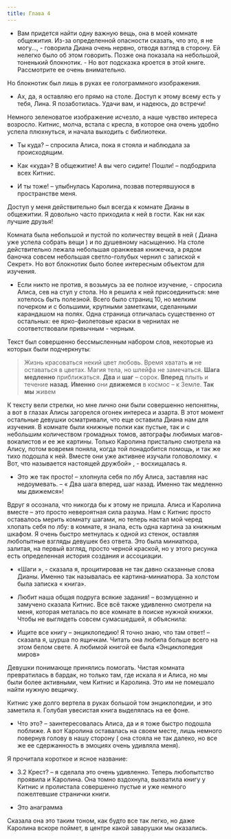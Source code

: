 ```yaml
---
title: Глава 4
---
```


- Вам придется найти одну важную вещь, она в моей комнате общежития. Из-за определенной опасности сказать, что это, я не
  могу…, - говорила Диана очень нервно, отводя взгляд в сторону. Ей нелегко было об этом говорить. Позже она показала на
  небольшой, тоненький блокнотик. - Но вот подсказка кроется в этой книге. Рассмотрите ее очень внимательно.

Но блокнотик был лишь в руках ее голограммного изображения.

- Ах, да, я оставляю его прямо на столе. Доступ к этому всему есть у тебя, Лина. Я позаботилась. Удачи вам, и надеюсь,
  до встречи!

Немного зеленоватое изображение исчезло, а наше чувство интереса возросло. Китнис, молча, встала с кресла, в которое она
очень удобно успела плюхнуться, и начала выходить с библиотеки.

- Ты куда? – спросила Алиса, пока я стояла и наблюдала за происходящим.

- Как «куда»? В общежитие! А вы чего сидите! Пошли! – подбодрила всех Китнис.

- И ты тоже! – улыбнулась Каролина, позвав потерявшуюся в пространстве меня.

Доступ у меня действительно был всегда к комнате Дианы в общежитии. Я довольно часто приходила к ней в гости. Как ни как
лучшие друзья!

Комната была небольшой и пустой по количеству вещей в ней ( Диана уже успела собрать вещи ) и по душевному насыщению. На
столе действительно лежала небольшая оранжевая книжечка, а рядом баночка совсем небольшая светло-голубых чернил с
запиской « Секрет». Но вот блокнотик было более интересным объектом для изучения.

- Если никто не против, я возьмусь за ее полное изучение, - спросила Алиса, сев на стул у стола. Но я решила к ней
  присоединиться: мне хотелось быть полезной. Всего было страниц 10, но мелким почерком и с большими, крупными
  заметками, сделанными карандашом на полях. Одна страница отличалась существенно от остальных: ее ярко-фиолетовые
  краски в чернилах не соответствовали привычным - черным.

Текст был совершенно бессмысленным набором слов, некоторые из которых были подчеркнуты:

> Жизнь красоваться некий цвет любовь. Время хватать __и__ не оставаться в цветах. Магия тела, но шлейфа не замечаться.
  __Шага__ __медленно__ приближаться. __Два__ и __шаг__ – сорок. __Вперед__ плыть и течение __назад__. __Именно__ они
  __движемся__ в космос – к Земле. __Так__ __мы__ живем

К тексту вели стрелки, но мне лично они были совершенно непонятны, а вот в глазах Алисы загорелся огонек интереса и
азарта. В этот момент остальные девушки осматривали, что еще оставила Диана нам для изучения. В комнате были книжные
полки как пустые, так и с небольшим количеством громадных томов, автографы любимых магов-вокалистов и ее же картины.
Только Каролина пристально смотрела на Алису, потом вовремя поняла, когда той понадобится помощь, и так же тихо подошла
к ней. Вместе они уже активнее изучали головоломку. « Вот, что называется настоящей дружбой» , - восхищалась я.

- Это же так просто! – хлопнула себя по лбу Алиса, заставляя нас недоумевать. – « Два шага вперед, шаг назад. Именно так
  медленно мы движемся»!

Вдруг я осознала, что никогда бы к этому не пришла. Алиса и Каролина вместе – это просто невероятная сила разума. Нам с
Китнис просто оставалось мерить комнату шагами, но теперь настал мой черед хлопать себя по лбу: в комнате, я знала, есть
одна картина за книжным шкафом. Я очень быстро метнулась к одной из стенок, оставляя любопытные взгляды девушек без
ответа. Это была миниатюра, залитая, на первый взгляд, просто черной краской, но у этого рисунка есть определенная
история создания и ассоциации.

- «Шаги », - сказала я, процитировав не так давно сказанные слова Дианы. Именно так называлась ее картина-миниатюра. За
  холстом была записка « книга».

- Любит наша общая подруга всякие задания! – возмущенно и замучено сказала Китнис. Все всё также удивленно смотрели на
  меня, которая металась по все комнате в поиске нужной книжки. Чтобы не выглядеть совсем сумасшедшей, я объяснила:

- Ищите все книгу – энциклопедию! Я точно знаю, что там ответ! – сказала я, шурша по ящичкам. Читать она любила больше
  всего на этом белом свете. А любимой книгой ее была «Энциклопедия миров»

Девушки понимающе принялись помогать. Чистая комната превратилась в бардак, но только там, где искала я и Алиса, но мы
были более активными, чем Китнис и Каролина. Это им не помешало найти нужную вещичку.

Китнис уже долго вертела в руках большой том энциклопедии, и это заметила я. Голубая увесистая книга выделялась на ее
фоне.

- Что это? – заинтересовалась Алиса, да и я тоже быстро подошла поближе. А вот Каролина оставалась на своем месте, лишь
  немного повернув голову в нашу сторону ( она стояла не так далеко, но все же ее сдержанность в эмоциях очень удивляла
  меня).

Я прочитала короткое и ясное название:

- 3.2 Крест? – я сделала это очень удивленно. Теперь любопытство проявила и Каролина. Она томно вздохнула, выхватила
  книгу у Китнис и пролистала совершенно пустые и уже немного пожелтевшие странички книги.

- Это анаграмма

Сказала она это таким тоном, как будто все так легко, но даже Каролина вскоре поймет, в центре какой заварушки мы
оказались.
